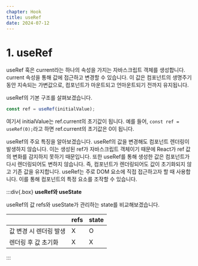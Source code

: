 ```yaml
---
chapter: Hook
title: useRef
date: 2024-07-12
---
```


# 1. useRef

useRef 훅은 current라는 하나의 속성을 가지는 자바스크립트 객체를 생성합니다. current 속성을 통해 값에 접근하고 변경할 수 있습니다. 이 값은 컴포넌트의 생명주기 동안 지속되는 가변값으로, 컴포넌트가 마운트되고 언마운트되기 전까지 유지됩니다.

useRef의 기본 구조를 살펴보겠습니다.

```jsx
const ref = useRef(initialValue);
```

여기서 initialValue는 ref.current의 초기값이 됩니다. 예를 들어, `const ref = useRef(0);`라고 하면 ref.current의 초기값은 0이 됩니다. 

useRef의 주요 특징을 알아보겠습니다. useRef의 값을 변경해도 컴포넌트 렌더링이 발생하지 않습니다. 이는 생성된 ref가 자바스크립트 객체이기 때문에 React가 ref 값의 변화를 감지하지 못하기 때문입니다. 또한 useRef를 통해 생성한 값은 컴포넌트가 다시 렌더링되어도 변하지 않습니다. 즉, 컴포넌트가 렌더링되어도 값이 초기화되지 않고 기존 값을 유지합니다. useRef는 주로 DOM 요소에 직접 접근하고자 할 때 사용합니다. 이를 통해 컴포넌트의 특정 요소를 조작할 수 있습니다.

:::div{.box}
**useRef와 useState**

useRef의 값 refs와 useState가 관리하는 state를 비교해보겠습니다.

|  | refs | state |
| --- | --- | --- |
| 값 변경 시 렌더링 발생 | X | O |
| 렌더링 후 값 초기화 | X | X |
:::